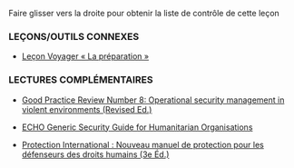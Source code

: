 [Title]: # (Et maintenant ?)
[Order]: # (4)

Faire glisser vers la droite pour obtenir la liste de contrôle de cette leçon

### LEÇONS/OUTILS CONNEXES

* [Leçon Voyager « La préparation »](umbrella://lesson/preparation)

### LECTURES COMPLÉMENTAIRES

* [Good Practice Review Number 8: Operational security management in violent environments (Revised Ed.)](http://odihpn.org/wp-content/uploads/2010/11/GPR_8_revised2.pdf)
* [ECHO Generic Security Guide for Humanitarian Organisations](http://ec.europa.eu/echo/files/evaluation/watsan2005/annex_files/ECHO/ECHO12%20-%20echo_generic_security_guide_en.doc)

* [Protection International : Nouveau manuel de protection pour les défenseurs des droits humains (3e Éd.)](https://protectioninternational.org/fr/publication/nouveau-manuel-de-protection-pour-les-defenseurs-des-droits-humains/)